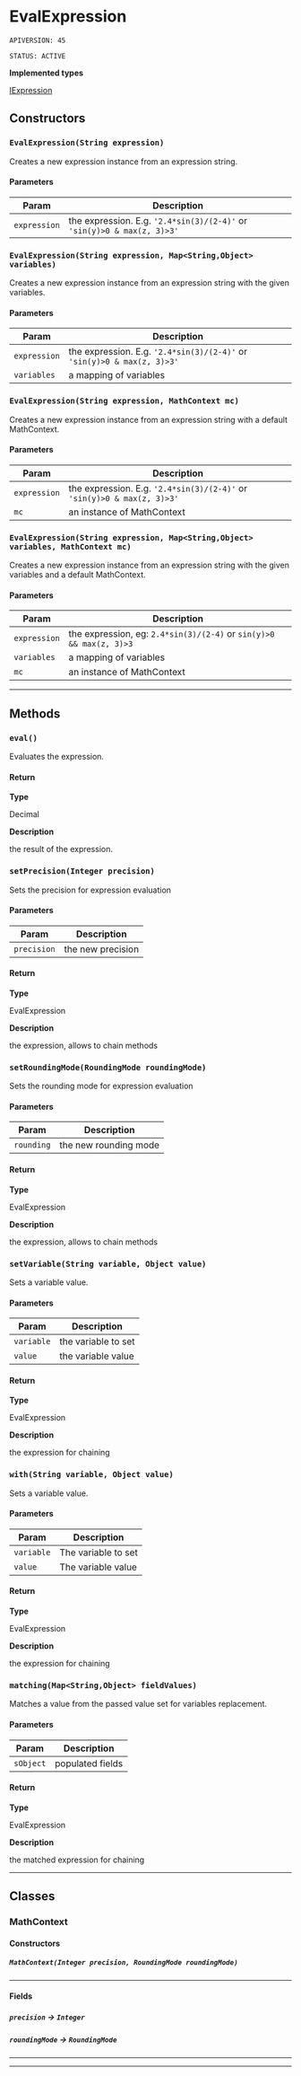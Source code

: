 # EvalExpression

`APIVERSION: 45`

`STATUS: ACTIVE`

**Implemented types**

[IExpression](IExpression)

## Constructors
### `EvalExpression(String expression)`

Creates a new expression instance from an expression string.

#### Parameters

|Param|Description|
|---|---|
|`expression`|the expression. E.g. `'2.4*sin(3)/(2-4)'` or `'sin(y)>0 & max(z, 3)>3'`|

### `EvalExpression(String expression, Map<String,Object> variables)`

Creates a new expression instance from an expression string with the given variables.

#### Parameters

|Param|Description|
|---|---|
|`expression`|the expression. E.g. `'2.4*sin(3)/(2-4)'` or `'sin(y)>0 & max(z, 3)>3'`|
|`variables`|a mapping of variables|

### `EvalExpression(String expression, MathContext mc)`

Creates a new expression instance from an expression string with a default MathContext.

#### Parameters

|Param|Description|
|---|---|
|`expression`|the expression. E.g. `'2.4*sin(3)/(2-4)'` or `'sin(y)>0 & max(z, 3)>3'`|
|`mc`|an instance of MathContext|

### `EvalExpression(String expression, Map<String,Object> variables, MathContext mc)`

Creates a new expression instance from an expression string with the given variables and a default MathContext.

#### Parameters

|Param|Description|
|---|---|
|`expression`|the expression, eg: `2.4*sin(3)/(2-4)` or `sin(y)>0 && max(z, 3)>3`|
|`variables`|a mapping of variables|
|`mc`|an instance of MathContext|

---
## Methods
### `eval()`

Evaluates the expression.

#### Return

**Type**

Decimal

**Description**

the result of the expression.

### `setPrecision(Integer precision)`

Sets the precision for expression evaluation

#### Parameters

|Param|Description|
|---|---|
|`precision`|the new precision|

#### Return

**Type**

EvalExpression

**Description**

the expression, allows to chain methods

### `setRoundingMode(RoundingMode roundingMode)`

Sets the rounding mode for expression evaluation

#### Parameters

|Param|Description|
|---|---|
|`rounding`|the new rounding mode|

#### Return

**Type**

EvalExpression

**Description**

the expression, allows to chain methods

### `setVariable(String variable, Object value)`

Sets a variable value.

#### Parameters

|Param|Description|
|---|---|
|`variable`|the variable to set|
|`value`|the variable value|

#### Return

**Type**

EvalExpression

**Description**

the expression for chaining

### `with(String variable, Object value)`

Sets a variable value.

#### Parameters

|Param|Description|
|---|---|
|`variable`|The variable to set|
|`value`|The variable value|

#### Return

**Type**

EvalExpression

**Description**

the expression for chaining

### `matching(Map<String,Object> fieldValues)`

Matches a value from the passed value set for variables replacement.

#### Parameters

|Param|Description|
|---|---|
|`sObject`|populated fields|

#### Return

**Type**

EvalExpression

**Description**

the matched expression for chaining

---
## Classes
### MathContext
#### Constructors
##### `MathContext(Integer precision, RoundingMode roundingMode)`
---
#### Fields

##### `precision` → `Integer`


##### `roundingMode` → `RoundingMode`


---

---
